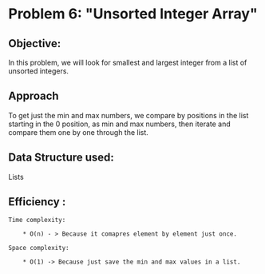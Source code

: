 # Problem  6: "Unsorted Integer Array" 


## Objective: 
In this problem, we will look for smallest and largest integer from a list of unsorted integers.



## Approach

To get just the min and max numbers, we compare by positions in the list starting in the 0 position, as min and max numbers, then iterate and compare them one by one through the list.  



## Data Structure used:



Lists



## Efficiency :

    Time complexity:
        
        * O(n) - > Because it comapres element by element just once. 

    Space complexity:
    
        * O(1) -> Because just save the min and max values in a list. 

